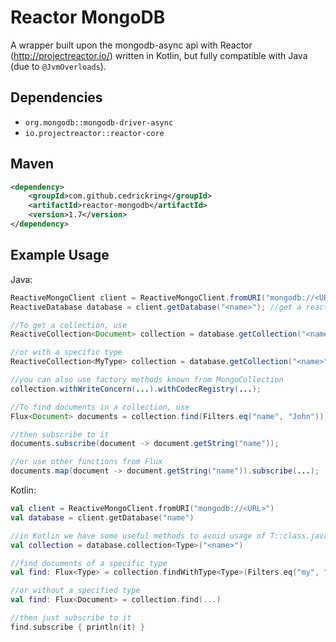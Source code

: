 # Reactor MongoDB
A wrapper built upon the mongodb-async api with Reactor (http://projectreactor.io/) written in Kotlin, but fully compatible
with Java (due to `@JvmOverloads`).

## Dependencies

* `org.mongodb::mongodb-driver-async`
* `io.projectreactor::reactor-core`

## Maven

```xml
<dependency>
    <groupId>com.github.cedrickring</groupId>
    <artifactId>reactor-mongodb</artifactId>
    <version>1.7</version>
</dependency>
```

## Example Usage

Java:
```java
ReactiveMongoClient client = ReactiveMongoClient.fromURI("mongodb://<URL>");
ReactiveDatabase database = client.getDatabase("<name>"); //get a reactive database

//To get a collection, use
ReactiveCollection<Document> collection = database.getCollection("<name>");

//or with a specific type
ReactiveCollection<MyType> collection = database.getCollection("<name>");

//you can also use factory methods known from MongoCollection
collection.withWriteConcern(...).withCodecRegistry(...);

//To find documents in a collection, use
Flux<Document> documents = collection.find(Filters.eq("name", "John"));

//then subscribe to it
documents.subscribe(document -> document.getString("name"));

//or use other functions from Flux
documents.map(document -> document.getString("name")).subscribe(...);
```

Kotlin:
```kotlin
val client = ReactiveMongoClient.fromURI("mongodb://<URL>")
val database = client.getDatabase("name")

//in Kotlin we have some useful methods to avoid usage of T::class.java
val collection = database.collection<Type>("<name>")

//find documents of a specific type
val find: Flux<Type> = collection.findWithType<Type>(Filters.eq("my", "filter"))

//or without a specified type
val find: Flux<Document> = collection.find(...)

//then just subscribe to it
find.subscribe { println(it) }
```
